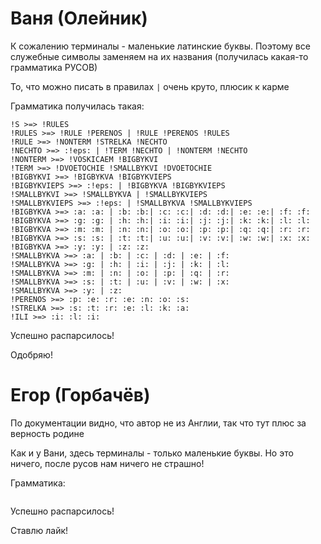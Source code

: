 # Ваня (Олейник)
К сожалению терминалы - маленькие латинские буквы. 
Поэтому все служебные символы заменяем на их названия (получилась какая-то грамматика РУСОВ)

То, что можно писать в правилах `|` очень круто, плюсик к карме

Грамматика получилась такая:
```
!S >=> !RULES
!RULES >=> !RULE !PERENOS | !RULE !PERENOS !RULES
!RULE >=> !NONTERM !STRELKA !NECHTO
!NECHTO >=> :!eps: | !TERM !NECHTO | !NONTERM !NECHTO
!NONTERM >=> !VOSKICAEM !BIGBYKVI
!TERM >=> !DVOETOCHIE !SMALLBYKVI !DVOETOCHIE
!BIGBYKVI >=> !BIGBYKVA !BIGBYKVIEPS
!BIGBYKVIEPS >=> :!eps: | !BIGBYKVA !BIGBYKVIEPS
!SMALLBYKVI >=> !SMALLBYKVA | !SMALLBYKVIEPS
!SMALLBYKVIEPS >=> :!eps: | !SMALLBYKVA !SMALLBYKVIEPS
!BIGBYKVA >=> :a: :a: | :b: :b:| :c: :c:| :d: :d:| :e: :e:| :f: :f:
!BIGBYKVA >=> :g: :g: | :h: :h:| :i: :i:| :j: :j:| :k: :k:| :l: :l:
!BIGBYKVA >=> :m: :m: | :n: :n:| :o: :o:| :p: :p:| :q: :q:| :r: :r:
!BIGBYKVA >=> :s: :s: | :t: :t:| :u: :u:| :v: :v:| :w: :w:| :x: :x:
!BIGBYKVA >=> :y: :y: | :z: :z:
!SMALLBYKVA >=> :a: | :b: | :c: | :d: | :e: | :f:
!SMALLBYKVA >=> :g: | :h: | :i: | :j: | :k: | :l:
!SMALLBYKVA >=> :m: | :n: | :o: | :p: | :q: | :r:
!SMALLBYKVA >=> :s: | :t: | :u: | :v: | :w: | :x:
!SMALLBYKVA >=> :y: | :z:
!PERENOS >=> :p: :e: :r: :e: :n: :o: :s:
!STRELKA >=> :s: :t: :r: :e: :l: :k: :a:
!ILI >=> :i: :l: :i:

```


Успешно распарсилось!

Одобряю! 

# Егор (Горбачёв)
По документации видно, что автор не из Англии, так что тут
плюс за верность родине
 
Как и у Вани, здесь терминалы - только маленькие буквы. 
Но это ничего, после русов нам ничего не страшно!

Грамматика: 

```

```

Успешно распарсилось!

Ставлю лайк! 